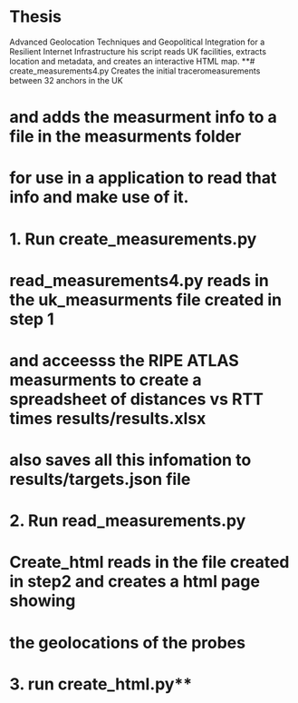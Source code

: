 # Thesis
Advanced Geolocation Techniques and Geopolitical Integration for a Resilient Internet Infrastructure
his script reads UK facilities, extracts location and metadata, and creates an interactive HTML map.
**# create_measurements4.py Creates the initial traceromeasurements between 32 anchors in the UK
# and adds the measurment info to a file in the measurments folder
# for use in a application to read that info and make use of it.
# 1. Run create_measurements.py

# read_measurements4.py reads in the uk_measurments file created in step 1
# and acceesss the RIPE ATLAS measurments to create a spreadsheet of distances vs RTT times results/results.xlsx
# also saves all this infomation to results/targets.json file
# 2. Run read_measurements.py

# Create_html reads in the file created in step2 and creates a html page showing
# the geolocations of the probes
# 3. run create_html.py**
